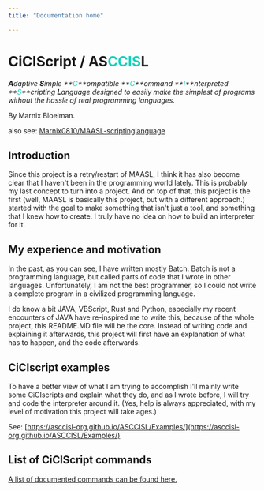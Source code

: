 ```yaml
---
title: "Documentation home"

---
```




# CiCIScript / AS<font color="#13D3BD">CCIS</font>L

_**A**daptive **S**imple **<font color="#13D3BD">C</font>**ompatible **<font color="#13D3BD">C</font>**ommand **<font color="#13D3BD">I</font>**nterpreted **<font color="#13D3BD">S</font>**cripting **L**anguage designed to easily make the simplest of programs without the hassle of real programming languages._

By Marnix Bloeiman.

also see: [Marnix0810/MAASL-scriptinglanguage](https://github.com/Marnix0810/MAASL-scriptinglanguage)

## Introduction

Since this project is a retry/restart of MAASL, I think it has also become clear that I haven't been in the programming world lately. This is probably my last concept to turn into a project. And on top of that, this project is the first (well, MAASL is basically this project, but with a different approach.) started with the goal to make something that isn't just a tool, and something that I knew how to create. I truly have no idea on how to build an interpreter for it.

## My experience and motivation

In the past, as you can see, I have written mostly Batch. Batch is not a programming language, but called parts of code that I wrote in other languages. Unfortunately, I am not the best programmer, so I could not write a complete program in a civilized programming language.

I do know a bit JAVA, VBScript, Rust and Python, especially my recent encounters of JAVA have re-inspired me to write this, because of the whole project, this README.MD file will be the core. Instead of writing code and explaining it afterwards, this project will first have an explanation of what has to happen, and the code afterwards.



## CiCIscript examples

To have a better view of what I am trying to accomplish I'll mainly write some CiCIscripts and explain what they do, and as I wrote before, I will try and code the interpreter around it. (Yes, help is always appreciated, with my level of motivation this project will take ages.)



See: [https://asccisl-org.github.io/ASCCISL/Examples/](https://asccisl-org.github.io/ASCCISL/Examples/)

## List of CiCIScript commands

[A list of documented commands can be found here.](https://asccisl-org.github.io/ASCCISL/Commands/)
